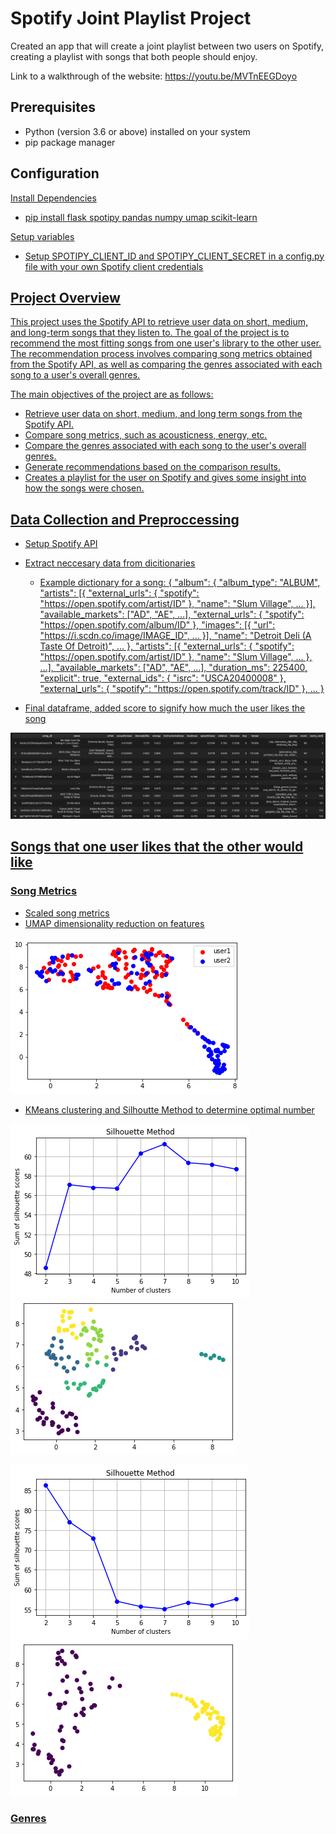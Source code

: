 # Spotify Joint Playlist Project

Created an app that will create a joint playlist between two users on Spotify, creating a playlist with songs that both people should enjoy.

Link to a walkthrough of the website: https://youtu.be/MVTnEEGDoyo

## Prerequisites

- Python (version 3.6 or above) installed on your system
- pip package manager

## Configuration

<u>Install Dependencies<u>
- pip install flask spotipy pandas numpy umap scikit-learn

Setup variables
- Setup SPOTIPY_CLIENT_ID and SPOTIPY_CLIENT_SECRET in a config.py file with your own Spotify client credentials

## Project Overview

This project uses the Spotify API to retrieve user data on short, medium, and long-term songs that they listen to. The goal of the project is to recommend the most fitting songs from one user's library to the other user. The recommendation process involves comparing song metrics obtained from the Spotify API, as well as comparing the genres associated with each song to a user's overall genres.

The main objectives of the project are as follows:

- Retrieve user data on short, medium, and long term songs from the Spotify API.
- Compare song metrics, such as acousticness, energy, etc.
- Compare the genres associated with each song to the user's overall genres.
- Generate recommendations based on the comparison results.
- Creates a playlist for the user on Spotify and gives some insight into how the songs were chosen.

## Data Collection and Preproccessing

- Setup Spotify API
- Extract neccesary data from dicitionaries
  - Example dictionary for a song: {
    "album": {
        "album_type": "ALBUM",
        "artists": [{
            "external_urls": {
                "spotify": "https://open.spotify.com/artist/ID"
            },
            "name": "Slum Village",
            ...
        }],
        "available_markets": ["AD", "AE", ...],
        "external_urls": {
            "spotify": "https://open.spotify.com/album/ID"
        },
        "images": [{
            "url": "https://i.scdn.co/image/IMAGE_ID",
            ...
        }],
        "name": "Detroit Deli (A Taste Of Detroit)",
        ...
    },
    "artists": [{
        "external_urls": {
            "spotify": "https://open.spotify.com/artist/ID"
        },
        "name": "Slum Village",
        ...
    }, ...],
    "available_markets": ["AD", "AE", ...],
    "duration_ms": 225400,
    "explicit": true,
    "external_ids": {
        "isrc": "USCA20400008"
    },
    "external_urls": {
        "spotify": "https://open.spotify.com/track/ID"
    },
    ...
}

- Final dataframe, added score to signify how much the user likes the song

![Master DataFrame](imgs/master_df.png)


## Songs that one user likes that the other would like

### Song Metrics
- Scaled song metrics
- UMAP dimensionality reduction on features

![Combined Features](imgs/together.png)
- KMeans clustering and Silhoutte Method to determine optimal number

![User1 Silhouette](imgs/silhouette1.png)
![User1 Kmeans](imgs/kmeans1.png)

![User2 Silhouette](imgs/silhouette2.png)
![User2 Kmeans](imgs/kmeans2.png)

### Genres
